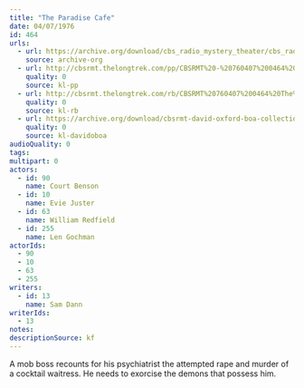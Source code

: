 ```yaml
---
title: "The Paradise Cafe"
date: 04/07/1976
id: 464
urls: 
  - url: https://archive.org/download/cbs_radio_mystery_theater/cbs_radio_mystery_theater-0451-0500.zip/cbs_radio_mystery_theater-0451-0500%2Fcbsrmt_0464_the_paradise_cafe.mp3
    source: archive-org
  - url: http://cbsrmt.thelongtrek.com/pp/CBSRMT%20-%20760407%200464%20The%20Paradise%20Cafe_pp.mp3
    quality: 0
    source: kl-pp
  - url: http://cbsrmt.thelongtrek.com/rb/CBSRMT%20760407%200464%20The%20Paradise%20Cafe_wbbm%20intro%20missing.mp3
    quality: 0
    source: kl-rb
  - url: https://archive.org/download/cbsrmt-david-oxford-boa-collection/CBSRMT-760407-0464-repeated-760822-The-Paradise-Cafe-(128-44)_KIXI-{BoA}.mp3
    quality: 0
    source: kl-davidoboa
audioQuality: 0
tags: 
multipart: 0
actors:  
  - id: 90
    name: Court Benson  
  - id: 10
    name: Evie Juster  
  - id: 63
    name: William Redfield  
  - id: 255
    name: Len Gochman
actorIds:  
  - 90  
  - 10  
  - 63  
  - 255
writers:  
  - id: 13
    name: Sam Dann
writerIds:  
  - 13
notes: 
descriptionSource: kf
---
```

A mob boss recounts for his psychiatrist the attempted rape and murder of a cocktail waitress. He needs to exorcise the demons that possess him.